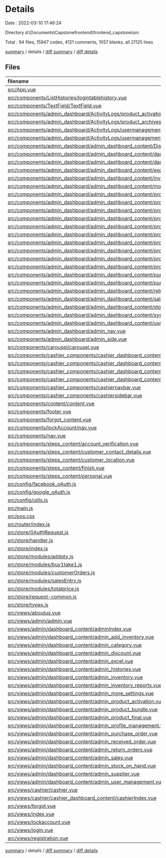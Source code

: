 # Details

Date : 2022-03-10 17:46:24

Directory d:\Documents\Capstonefrontend\frontend_capstone\src

Total : 94 files,  15947 codes, 4121 comments, 1057 blanks, all 21125 lines

[summary](results.md) / details / [diff summary](diff.md) / [diff details](diff-details.md)

## Files
| filename | language | code | comment | blank | total |
| :--- | :--- | ---: | ---: | ---: | ---: |
| [src/App.vue](/src/App.vue) | Vue | 51 | 2 | 3 | 56 |
| [src/components/ListHistories/logintablehistory.vue](/src/components/ListHistories/logintablehistory.vue) | Vue | 123 | 0 | 4 | 127 |
| [src/components/TextField/TextField.vue](/src/components/TextField/TextField.vue) | Vue | 15 | 0 | 2 | 17 |
| [src/components/admin_dashboard/ActivityLogs/product_activation_logs/prodactivationlogs.vue](/src/components/admin_dashboard/ActivityLogs/product_activation_logs/prodactivationlogs.vue) | Vue | 67 | 0 | 2 | 69 |
| [src/components/admin_dashboard/ActivityLogs/product_archives/ProductArchives.vue](/src/components/admin_dashboard/ActivityLogs/product_archives/ProductArchives.vue) | Vue | 82 | 0 | 2 | 84 |
| [src/components/admin_dashboard/ActivityLogs/usermanagement_logs/usermanagementarchives.vue](/src/components/admin_dashboard/ActivityLogs/usermanagement_logs/usermanagementarchives.vue) | Vue | 50 | 0 | 2 | 52 |
| [src/components/admin_dashboard/ActivityLogs/usermanagement_logs/usermanagementlogs.vue](/src/components/admin_dashboard/ActivityLogs/usermanagement_logs/usermanagementlogs.vue) | Vue | 65 | 0 | 2 | 67 |
| [src/components/admin_dashboard/admin_dashboard_content/DiscountManagement/discountManagement.vue](/src/components/admin_dashboard/admin_dashboard_content/DiscountManagement/discountManagement.vue) | Vue | 47 | 0 | 2 | 49 |
| [src/components/admin_dashboard/admin_dashboard_content/dashboard_content.vue](/src/components/admin_dashboard/admin_dashboard_content/dashboard_content.vue) | Vue | 202 | 0 | 5 | 207 |
| [src/components/admin_dashboard/admin_dashboard_content/dashboard_user_management.vue](/src/components/admin_dashboard/admin_dashboard_content/dashboard_user_management.vue) | Vue | 1,010 | 9 | 56 | 1,075 |
| [src/components/admin_dashboard/admin_dashboard_content/excel_template/excel_template_content.vue](/src/components/admin_dashboard/admin_dashboard_content/excel_template/excel_template_content.vue) | Vue | 283 | 4 | 18 | 305 |
| [src/components/admin_dashboard/admin_dashboard_content/inventoryReports/inventoryReports.vue](/src/components/admin_dashboard/admin_dashboard_content/inventoryReports/inventoryReports.vue) | Vue | 349 | 2 | 14 | 365 |
| [src/components/admin_dashboard/admin_dashboard_content/moresettings/moresystemsettings.vue](/src/components/admin_dashboard/admin_dashboard_content/moresettings/moresystemsettings.vue) | Vue | 371 | 0 | 12 | 383 |
| [src/components/admin_dashboard/admin_dashboard_content/prodbundle/productbundle.vue](/src/components/admin_dashboard/admin_dashboard_content/prodbundle/productbundle.vue) | Vue | 12 | 300 | 0 | 312 |
| [src/components/admin_dashboard/admin_dashboard_content/prodbundle/productbundleList.vue](/src/components/admin_dashboard/admin_dashboard_content/prodbundle/productbundleList.vue) | Vue | 83 | 0 | 7 | 90 |
| [src/components/admin_dashboard/admin_dashboard_content/product_activator/product_activator_final.vue](/src/components/admin_dashboard/admin_dashboard_content/product_activator/product_activator_final.vue) | Vue | 915 | 5 | 34 | 954 |
| [src/components/admin_dashboard/admin_dashboard_content/product_category/product_categ.vue](/src/components/admin_dashboard/admin_dashboard_content/product_category/product_categ.vue) | Vue | 610 | 0 | 25 | 635 |
| [src/components/admin_dashboard/admin_dashboard_content/product_final/product_final_content.vue](/src/components/admin_dashboard/admin_dashboard_content/product_final/product_final_content.vue) | Vue | 48 | 758 | 0 | 806 |
| [src/components/admin_dashboard/admin_dashboard_content/product_inventory/add_inventory.vue](/src/components/admin_dashboard/admin_dashboard_content/product_inventory/add_inventory.vue) | Vue | 51 | 1,147 | 0 | 1,198 |
| [src/components/admin_dashboard/admin_dashboard_content/product_inventory/allproduct.vue](/src/components/admin_dashboard/admin_dashboard_content/product_inventory/allproduct.vue) | Vue | 206 | 189 | 9 | 404 |
| [src/components/admin_dashboard/admin_dashboard_content/product_inventory/inventoryui.vue](/src/components/admin_dashboard/admin_dashboard_content/product_inventory/inventoryui.vue) | Vue | 216 | 0 | 17 | 233 |
| [src/components/admin_dashboard/admin_dashboard_content/product_supplier/supplier.vue](/src/components/admin_dashboard/admin_dashboard_content/product_supplier/supplier.vue) | Vue | 44 | 1,027 | 0 | 1,071 |
| [src/components/admin_dashboard/admin_dashboard_content/profilemanagement/profilecontent.vue](/src/components/admin_dashboard/admin_dashboard_content/profilemanagement/profilecontent.vue) | Vue | 11 | 222 | 0 | 233 |
| [src/components/admin_dashboard/admin_dashboard_content/purchase_order_content/purchase_order.vue](/src/components/admin_dashboard/admin_dashboard_content/purchase_order_content/purchase_order.vue) | Vue | 483 | 4 | 22 | 509 |
| [src/components/admin_dashboard/admin_dashboard_content/purchase_received/received_order.vue](/src/components/admin_dashboard/admin_dashboard_content/purchase_received/received_order.vue) | Vue | 413 | 0 | 24 | 437 |
| [src/components/admin_dashboard/admin_dashboard_content/return_orders_content/returnOrders.vue](/src/components/admin_dashboard/admin_dashboard_content/return_orders_content/returnOrders.vue) | Vue | 220 | 0 | 23 | 243 |
| [src/components/admin_dashboard/admin_dashboard_content/sales/prodsales.vue](/src/components/admin_dashboard/admin_dashboard_content/sales/prodsales.vue) | Vue | 345 | 0 | 21 | 366 |
| [src/components/admin_dashboard/admin_dashboard_content/stocksonhand/stocks_on_hand.vue](/src/components/admin_dashboard/admin_dashboard_content/stocksonhand/stocks_on_hand.vue) | Vue | 956 | 15 | 22 | 993 |
| [src/components/admin_dashboard/admin_dashboard_content/system_histories/histories.vue](/src/components/admin_dashboard/admin_dashboard_content/system_histories/histories.vue) | Vue | 264 | 1 | 7 | 272 |
| [src/components/admin_dashboard/admin_dashboard_content/usrmngmnt_modal/dialog_usermanagement.vue](/src/components/admin_dashboard/admin_dashboard_content/usrmngmnt_modal/dialog_usermanagement.vue) | Vue | 0 | 0 | 1 | 1 |
| [src/components/admin_dashboard/admin_nav.vue](/src/components/admin_dashboard/admin_nav.vue) | Vue | 174 | 2 | 4 | 180 |
| [src/components/admin_dashboard/admin_side.vue](/src/components/admin_dashboard/admin_side.vue) | Vue | 448 | 6 | 53 | 507 |
| [src/components/carousel/carousel.vue](/src/components/carousel/carousel.vue) | Vue | 256 | 3 | 25 | 284 |
| [src/components/cashier_components/cashier_dashboard_content/cashier.css](/src/components/cashier_components/cashier_dashboard_content/cashier.css) | CSS | 88 | 1 | 0 | 89 |
| [src/components/cashier_components/cashier_dashboard_content/cashier_index_content.vue](/src/components/cashier_components/cashier_dashboard_content/cashier_index_content.vue) | Vue | 1,134 | 19 | 46 | 1,199 |
| [src/components/cashier_components/cashier_dashboard_content/cashier_list_product_added/cashier_list_products.vue](/src/components/cashier_components/cashier_dashboard_content/cashier_list_product_added/cashier_list_products.vue) | Vue | 62 | 0 | 5 | 67 |
| [src/components/cashier_components/cashier_dashboard_content/customer_order_list/customerTB.vue](/src/components/cashier_components/cashier_dashboard_content/customer_order_list/customerTB.vue) | Vue | 773 | 1 | 47 | 821 |
| [src/components/cashier_components/cashiernavbar.vue](/src/components/cashier_components/cashiernavbar.vue) | Vue | 174 | 0 | 15 | 189 |
| [src/components/cashier_components/cashiersidebar.vue](/src/components/cashier_components/cashiersidebar.vue) | Vue | 59 | 0 | 19 | 78 |
| [src/components/content/content.vue](/src/components/content/content.vue) | Vue | 2 | 0 | 2 | 4 |
| [src/components/footer.vue](/src/components/footer.vue) | Vue | 14 | 0 | 2 | 16 |
| [src/components/forgot_content.vue](/src/components/forgot_content.vue) | Vue | 77 | 0 | 3 | 80 |
| [src/components/lockAccount/nav.vue](/src/components/lockAccount/nav.vue) | Vue | 8 | 0 | 3 | 11 |
| [src/components/nav.vue](/src/components/nav.vue) | Vue | 381 | 8 | 18 | 407 |
| [src/components/steps_content/account_verification.vue](/src/components/steps_content/account_verification.vue) | Vue | 19 | 0 | 1 | 20 |
| [src/components/steps_content/customer_contact_details.vue](/src/components/steps_content/customer_contact_details.vue) | Vue | 53 | 0 | 1 | 54 |
| [src/components/steps_content/customer_location.vue](/src/components/steps_content/customer_location.vue) | Vue | 107 | 1 | 1 | 109 |
| [src/components/steps_content/finish.vue](/src/components/steps_content/finish.vue) | Vue | 14 | 0 | 0 | 14 |
| [src/components/steps_content/personal.vue](/src/components/steps_content/personal.vue) | Vue | 31 | 0 | 5 | 36 |
| [src/config/facebook_oAuth.js](/src/config/facebook_oAuth.js) | JavaScript | 18 | 0 | 1 | 19 |
| [src/config/google_oAuth.js](/src/config/google_oAuth.js) | JavaScript | 133 | 3 | 10 | 146 |
| [src/config/utils.js](/src/config/utils.js) | JavaScript | 18 | 12 | 1 | 31 |
| [src/main.js](/src/main.js) | JavaScript | 63 | 6 | 9 | 78 |
| [src/pos.css](/src/pos.css) | CSS | 69 | 5 | 26 | 100 |
| [src/router/index.js](/src/router/index.js) | JavaScript | 169 | 0 | 7 | 176 |
| [src/store/0AuthRequest.js](/src/store/0AuthRequest.js) | JavaScript | 8 | 1 | 1 | 10 |
| [src/store/handler.js](/src/store/handler.js) | JavaScript | 10 | 0 | 3 | 13 |
| [src/store/index.js](/src/store/index.js) | JavaScript | 506 | 0 | 4 | 510 |
| [src/store/modules/addqty.js](/src/store/modules/addqty.js) | JavaScript | 108 | 0 | 5 | 113 |
| [src/store/modules/buy1take1.js](/src/store/modules/buy1take1.js) | JavaScript | 49 | 0 | 7 | 56 |
| [src/store/modules/customerOrders.js](/src/store/modules/customerOrders.js) | JavaScript | 21 | 0 | 5 | 26 |
| [src/store/modules/salesEntry.js](/src/store/modules/salesEntry.js) | JavaScript | 24 | 0 | 3 | 27 |
| [src/store/modules/totalprice.js](/src/store/modules/totalprice.js) | JavaScript | 23 | 0 | 4 | 27 |
| [src/store/request-common.js](/src/store/request-common.js) | JavaScript | 725 | 334 | 204 | 1,263 |
| [src/store/types.js](/src/store/types.js) | JavaScript | 25 | 4 | 8 | 37 |
| [src/views/aboutus.vue](/src/views/aboutus.vue) | Vue | 215 | 0 | 21 | 236 |
| [src/views/admin/admin.vue](/src/views/admin/admin.vue) | Vue | 322 | 14 | 36 | 372 |
| [src/views/admin/dashboard_content/adminIndex.vue](/src/views/admin/dashboard_content/adminIndex.vue) | Vue | 30 | 0 | 3 | 33 |
| [src/views/admin/dashboard_content/admin_add_inventory.vue](/src/views/admin/dashboard_content/admin_add_inventory.vue) | Vue | 460 | 0 | 33 | 493 |
| [src/views/admin/dashboard_content/admin_category.vue](/src/views/admin/dashboard_content/admin_category.vue) | Vue | 32 | 0 | 3 | 35 |
| [src/views/admin/dashboard_content/admin_discount.vue](/src/views/admin/dashboard_content/admin_discount.vue) | Vue | 30 | 0 | 2 | 32 |
| [src/views/admin/dashboard_content/admin_excel.vue](/src/views/admin/dashboard_content/admin_excel.vue) | Vue | 34 | 0 | 3 | 37 |
| [src/views/admin/dashboard_content/admin_histories.vue](/src/views/admin/dashboard_content/admin_histories.vue) | Vue | 30 | 0 | 4 | 34 |
| [src/views/admin/dashboard_content/admin_inventory.vue](/src/views/admin/dashboard_content/admin_inventory.vue) | Vue | 39 | 1 | 4 | 44 |
| [src/views/admin/dashboard_content/admin_inventory_reports.vue](/src/views/admin/dashboard_content/admin_inventory_reports.vue) | Vue | 30 | 0 | 7 | 37 |
| [src/views/admin/dashboard_content/admin_more_settings.vue](/src/views/admin/dashboard_content/admin_more_settings.vue) | Vue | 32 | 0 | 3 | 35 |
| [src/views/admin/dashboard_content/admin_product_activation.vue](/src/views/admin/dashboard_content/admin_product_activation.vue) | Vue | 31 | 0 | 2 | 33 |
| [src/views/admin/dashboard_content/admin_product_bundle.vue](/src/views/admin/dashboard_content/admin_product_bundle.vue) | Vue | 30 | 0 | 2 | 32 |
| [src/views/admin/dashboard_content/admin_product_final.vue](/src/views/admin/dashboard_content/admin_product_final.vue) | Vue | 30 | 0 | 2 | 32 |
| [src/views/admin/dashboard_content/admin_profile_management.vue](/src/views/admin/dashboard_content/admin_profile_management.vue) | Vue | 37 | 0 | 4 | 41 |
| [src/views/admin/dashboard_content/admin_purchase_order.vue](/src/views/admin/dashboard_content/admin_purchase_order.vue) | Vue | 32 | 0 | 3 | 35 |
| [src/views/admin/dashboard_content/admin_received_order.vue](/src/views/admin/dashboard_content/admin_received_order.vue) | Vue | 32 | 0 | 3 | 35 |
| [src/views/admin/dashboard_content/admin_return_orders.vue](/src/views/admin/dashboard_content/admin_return_orders.vue) | Vue | 30 | 0 | 2 | 32 |
| [src/views/admin/dashboard_content/admin_sales.vue](/src/views/admin/dashboard_content/admin_sales.vue) | Vue | 30 | 0 | 2 | 32 |
| [src/views/admin/dashboard_content/admin_stock_on_hand.vue](/src/views/admin/dashboard_content/admin_stock_on_hand.vue) | Vue | 30 | 0 | 3 | 33 |
| [src/views/admin/dashboard_content/admin_supplier.vue](/src/views/admin/dashboard_content/admin_supplier.vue) | Vue | 32 | 0 | 3 | 35 |
| [src/views/admin/dashboard_content/admin_user_management.vue](/src/views/admin/dashboard_content/admin_user_management.vue) | Vue | 30 | 0 | 3 | 33 |
| [src/views/cashier/cashier.vue](/src/views/cashier/cashier.vue) | Vue | 35 | 0 | 1 | 36 |
| [src/views/cashier/cashier_dashboard_content/cashierIndex.vue](/src/views/cashier/cashier_dashboard_content/cashierIndex.vue) | Vue | 31 | 0 | 2 | 33 |
| [src/views/forgot.vue](/src/views/forgot.vue) | Vue | 158 | 0 | 1 | 159 |
| [src/views/index.vue](/src/views/index.vue) | Vue | 42 | 0 | 5 | 47 |
| [src/views/lockaccount.vue](/src/views/lockaccount.vue) | Vue | 357 | 0 | 5 | 362 |
| [src/views/login.vue](/src/views/login.vue) | Vue | 0 | 0 | 1 | 1 |
| [src/views/registration.vue](/src/views/registration.vue) | Vue | 291 | 15 | 10 | 316 |

[summary](results.md) / details / [diff summary](diff.md) / [diff details](diff-details.md)